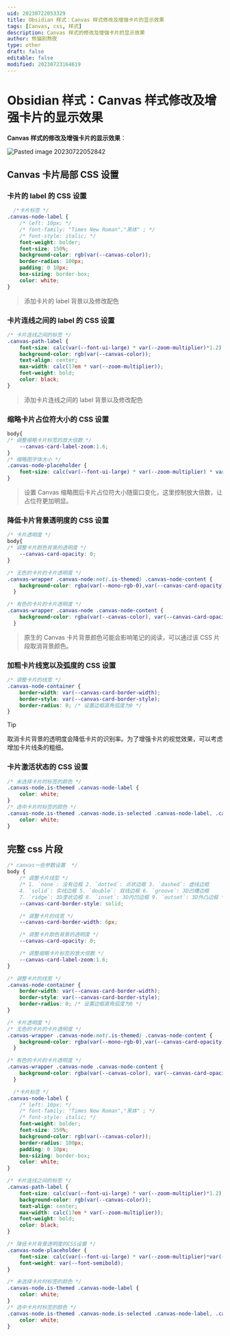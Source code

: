 ```yaml
---
uid: 20230722053329
title: Obsidian 样式：Canvas 样式修改及增强卡片的显示效果
tags: [Canvas, css, 样式]
description: Canvas 样式的修改及增强卡片的显示效果
author: 熊猫别熬夜
type: other
draft: false
editable: false
modified: 20230723164619
---
```


# Obsidian 样式：Canvas 样式修改及增强卡片的显示效果

**Canvas 样式的修改及增强卡片的显示效果**：

![Pasted image 20230722052842](https://cdn.pkmer.cn/images/Pasted%20image%2020230722052842.png!pkmer)

## Canvas 卡片局部 CSS 设置

### 卡片的 label 的 CSS 设置

```css
  /*卡片标签 */
.canvas-node-label {
    /* left: 10px; */
    /* font-family: "Times New Roman","黑体" ; */
    /* font-style: italic; */
    font-weight: bolder;
    font-size: 150%;
    background-color: rgb(var(--canvas-color));
    border-radius: 100px;
    padding: 0 10px;
    box-sizing: border-box;
    color: white;
}
```

> 添加卡片的 label 背景以及修改配色

### 卡片连线之间的 label 的 CSS 设置

```css
/* 卡片连线之间的标签 */
.canvas-path-label {
    font-size: calc(var(--font-ui-large) * var(--zoom-multiplier)*1.2);
    background-color: rgb(var(--canvas-color));
    text-align: center;
    max-width: calc(17em * var(--zoom-multiplier));
    font-weight: bold;
    color: black;
}
```

> 添加卡片连线之间的 label 背景以及修改配色

### 缩略卡片占位符大小的 CSS 设置

```css
body{
/* 调整缩略卡片标签的放大倍数 */
    --canvas-card-label-zoom:1.6;
}
/* 缩略图字体大小 */
.canvas-node-placeholder {
    font-size: calc(var(--font-ui-large) * var(--zoom-multiplier) * var(--canvas-card-label-zoom));
}
```

> 设置 Canvas 缩略图后卡片占位符大小随窗口变化，这里控制放大倍数，让占位符更加明显。

### 降低卡片背景透明度的 CSS 设置

```css
/* 卡片透明度 */
body{
/* 调整卡片颜色背景的透明度 */
    --canvas-card-opacity: 0;
}

/* 无色的卡片的卡片透明度 */
.canvas-wrapper .canvas-node:not(.is-themed) .canvas-node-content {
    background-color: rgba(var(--mono-rgb-0),var(--canvas-card-opacity));
  }

/* 有色的卡片的卡片透明度 */
.canvas-wrapper .canvas-node .canvas-node-content {
    background-color: rgba(var(--canvas-color), var(--canvas-card-opacity));
  }
```

> 原生的 Canvas 卡片背景颜色可能会影响笔记的阅读，可以通过该 CSS 片段取消背景颜色。

### 加粗卡片线宽以及弧度的 CSS 设置

```css
/* 调整卡片的线宽 */
.canvas-node-container {
    border-width: var(--canvas-card-border-width);
    border-style: var(--canvas-card-border-style);
    border-radius: 0; /* 设置边框直角弧度为0 */
}
```

> [!tip]
> 取消卡片背景的透明度会降低卡片的识别率。为了增强卡片的视觉效果，可以考虑增加卡片线条的粗细。

### 卡片激活状态的 CSS 设置

```css
/* 未选择卡片时标签的颜色 */
.canvas-node.is-themed .canvas-node-label {
    color: white;
}
/* 选中卡片时标签的颜色 */
.canvas-node.is-themed .canvas-node.is-selected .canvas-node-label, .canvas-node.is-focused .canvas-node-label {
    color: white;
}
```

## 完整 css 片段

```css
/* canvas一些参数设置  */
body {
    /* 调整卡片线型 */
    /* 1. `none`: 没有边框 2. `dotted`: 点状边框 3. `dashed`: 虚线边框
    4. `solid`: 实线边框 5. `double`: 双线边框 6. `groove`: 3D凹槽边框
    7. `ridge`: 3D垄状边框 8. `inset`: 3D内凹边框 9. `outset`: 3D外凸边框 */
    --canvas-card-border-style: solid;

    /* 调整卡片的线宽 */
    --canvas-card-border-width: 6px;

    /* 调整卡片颜色背景的透明度 */
    --canvas-card-opacity: 0;

    /* 调整缩略卡片标签的放大倍数 */
    --canvas-card-label-zoom:1.6;
}

/* 调整卡片的线宽 */
.canvas-node-container {
    border-width: var(--canvas-card-border-width);
    border-style: var(--canvas-card-border-style);
    border-radius: 0; /* 设置边框直角弧度为0 */
}

/* 卡片透明度 */
/* 无色的卡片的卡片透明度 */
.canvas-wrapper .canvas-node:not(.is-themed) .canvas-node-content {
    background-color: rgba(var(--mono-rgb-0),var(--canvas-card-opacity));
  }

/* 有色的卡片的卡片透明度 */
.canvas-wrapper .canvas-node .canvas-node-content {
    background-color: rgba(var(--canvas-color), var(--canvas-card-opacity));
  }

  /*卡片标签 */
.canvas-node-label {
    /* left: 10px; */
    /* font-family: "Times New Roman","黑体" ; */
    /* font-style: italic; */
    font-weight: bolder;
    font-size: 150%;
    background-color: rgb(var(--canvas-color));
    border-radius: 100px;
    padding: 0 10px;
    box-sizing: border-box;
    color: white;
}

/* 卡片连线之间的标签 */
.canvas-path-label {
    font-size: calc(var(--font-ui-large) * var(--zoom-multiplier)*1.2);
    background-color: rgb(var(--canvas-color));
    text-align: center;
    max-width: calc(17em * var(--zoom-multiplier));
    font-weight: bold;
    color: black;
}

/* 降低卡片背景透明度的CSS设置 */
.canvas-node-placeholder {
    font-size: calc(var(--font-ui-large) * var(--zoom-multiplier)*var(--canvas-card-label-zoom));
    font-weight: var(--font-semibold);
}

/* 未选择卡片时标签的颜色 */
.canvas-node.is-themed .canvas-node-label {
    color: white;
}
/* 选中卡片时标签的颜色 */
.canvas-node.is-themed .canvas-node.is-selected .canvas-node-label, .canvas-node.is-focused .canvas-node-label {
    color: white;
}
```
